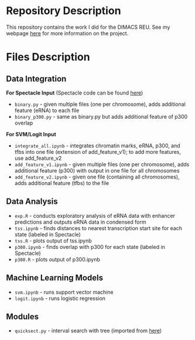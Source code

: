 # Repository Description
This repository contains the work I did for the DIMACS REU. See my webpage [here](http://reu.dimacs.rutgers.edu/~albertk/) for more information on the project.

# Files Description

## Data Integration
**For Spectacle Input** (Spectacle code can be found [here](https://github.com/jiminsong/Spectacle))
- `binary.py` - given multiple files (one per chromosome), adds additional feature (eRNA) to each file
- `binary_p300.py` - same as binary.py but adds additional feature of p300 overlap

**For SVM/Logit Input**
- `integrate_all.ipynb` - integrates chromatin marks, eRNA, p300, and tfbs into one file (extension of add_feature_v1); to add more features, use add_feature_v2
 - `add_feature_v1.ipynb` - given multiple files (one per chromosome), adds additional feature (p300) with output in one file for all chromosomes
 - `add_feature_v2.ipynb` - given one file (containing all chromosomes), adds additional feature (tfbs) to the file

## Data Analysis 
- `exp.R` - conducts exploratory analysis of eRNA data with enhancer predictions and outputs eRNA data in condensed form
- `tss.ipynb` - finds distances to nearest transcription start site for each state (labeled in Spectacle)
 - `tss.R` - plots output of tss.ipynb
- `p300.ipynb` - finds overlap with p300 for each state (labeled in Spectacle)
 - `p300.R` - plots output of p300.ipynb

## Machine Learning Models
- `svm.ipynb` - runs support vector machine 
- `logit.ipynb` - runs logistic regression

## Modules
- `quicksect.py` - interval search with tree (imported from [here](https://github.com/brentp/quicksect)) 
